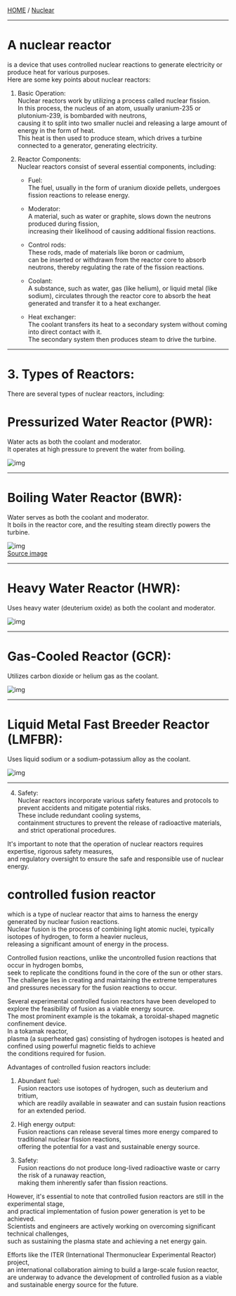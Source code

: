 [HOME](/README.md) / [Nuclear](/assets/docs/nuclear/readme.md)    

------------------

# A nuclear reactor   
  is a device that uses controlled nuclear reactions to generate electricity or produce heat for various purposes.   
   Here are some key points about nuclear reactors:   

   1. Basic Operation:   
       Nuclear reactors work by utilizing a process called nuclear fission.   
        In this process, the nucleus of an atom, usually uranium-235 or plutonium-239, is bombarded with neutrons,   
         causing it to split into two smaller nuclei and releasing a large amount of energy in the form of heat.    
          This heat is then used to produce steam, which drives a turbine connected to a generator, generating electricity.   

   2. Reactor Components:   
       Nuclear reactors consist of several essential components, including:   
        - Fuel:   
           The fuel, usually in the form of uranium dioxide pellets, undergoes fission reactions to release energy.   
           
        - Moderator:   
           A material, such as water or graphite, slows down the neutrons produced during fission,   
            increasing their likelihood of causing additional fission reactions.  
            
       - Control rods:  
          These rods, made of materials like boron or cadmium,   
           can be inserted or withdrawn from the reactor core to absorb neutrons, thereby regulating the rate of the fission reactions.
           
       - Coolant:  
          A substance, such as water, gas (like helium), or liquid metal (like sodium), 
           circulates through the reactor core to absorb the heat generated and transfer it to a heat exchanger.     
     
      - Heat exchanger:   
         The coolant transfers its heat to a secondary system without coming into direct contact with it.   
          The secondary system then produces steam to drive the turbine.    

--------------------

 # 3. Types of Reactors:    
   There are several types of nuclear reactors, including:   
        
# Pressurized Water Reactor (PWR):   
   Water acts as both the coolant and moderator.   
    It operates at high pressure to prevent the water from boiling.   
                
   ![img](/assets/docs/nuclear/reactors/imgs/400px-PressurizedWaterReactor.gif)           

--------------------

 # Boiling Water Reactor (BWR):   
   Water serves as both the coolant and moderator.   
    It boils in the reactor core, and the resulting steam directly powers the turbine.  

   ![img](/assets/docs/nuclear/reactors/imgs/BoilingWaterReactor.gif)                
   [Source image](https://upload.wikimedia.org/wikipedia/commons/4/4a/BoilingWaterReactor.gif)  

--------------------

 # Heavy Water Reactor (HWR):   
  Uses heavy water (deuterium oxide) as both the coolant and moderator.  
           
   ![img](/assets/docs/nuclear/reactors/imgs/PressurizedHeavyWaterReactor.jpg)                

--------------------

 # Gas-Cooled Reactor (GCR):  
   Utilizes carbon dioxide or helium gas as the coolant.  
           
   ![img](/assets/docs/nuclear/reactors/imgs/NuclearReactorAdvancedGas-cooledReactor.jpg)                

--------------------

# Liquid Metal Fast Breeder Reactor (LMFBR):   
  Uses liquid sodium or a sodium-potassium alloy as the coolant.   

   ![img](/assets/docs/nuclear/reactors/imgs/FastBreederReactors.jpg)                

--------------------

   4. Safety:   
       Nuclear reactors incorporate various safety features and protocols to prevent accidents and mitigate potential risks.    
        These include redundant cooling systems,    
         containment structures to prevent the release of radioactive materials, and strict operational procedures.    

It's important to note that the operation of nuclear reactors requires expertise, rigorous safety measures,     
 and regulatory oversight to ensure the safe and responsible use of nuclear energy.  

# controlled fusion reactor
   which is a type of nuclear reactor that aims to harness the energy generated by nuclear fusion reactions.    
    Nuclear fusion is the process of combining light atomic nuclei, typically isotopes of hydrogen, to form a heavier nucleus,   
     releasing a significant amount of energy in the process.    

   Controlled fusion reactions, unlike the uncontrolled fusion reactions that occur in hydrogen bombs,     
    seek to replicate the conditions found in the core of the sun or other stars.     
     The challenge lies in creating and maintaining the extreme temperatures and pressures necessary for the fusion reactions to occur.    

   Several experimental controlled fusion reactors have been developed to explore the feasibility of fusion as a viable energy source.   
    The most prominent example is the tokamak, a toroidal-shaped magnetic confinement device.    
     In a tokamak reactor,   
      plasma (a superheated gas) consisting of hydrogen isotopes is heated and confined using powerful magnetic fields to achieve     
       the conditions required for fusion. 

   Advantages of controlled fusion reactors include:   

   1. Abundant fuel:   
       Fusion reactors use isotopes of hydrogen, such as deuterium and tritium,    
        which are readily available in seawater and can sustain fusion reactions for an extended period.     

   2. High energy output:   
       Fusion reactions can release several times more energy compared to traditional nuclear fission reactions,    
        offering the potential for a vast and sustainable energy source.   

   3. Safety:   
       Fusion reactions do not produce long-lived radioactive waste or carry the risk of a runaway reaction,     
        making them inherently safer than fission reactions.   

   However, it's essential to note that controlled fusion reactors are still in the experimental stage,   
    and practical implementation of fusion power generation is yet to be achieved.     
     Scientists and engineers are actively working on overcoming significant technical challenges,     
      such as sustaining the plasma state and achieving a net energy gain.    
 
Efforts like the ITER (International Thermonuclear Experimental Reactor) project,    
 an international collaboration aiming to build a large-scale fusion reactor,    
  are underway to advance the development of controlled fusion as a viable and sustainable energy source for the future.   

